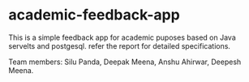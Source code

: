 # academic-feedback-app
This is a simple feedback app for academic puposes based on Java servelts and postgesql.
refer the report for detailed specifications.

Team members: Silu Panda, Deepak Meena, Anshu Ahirwar, Deepesh Meena.
